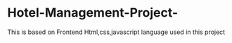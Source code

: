 # Hotel-Management-Project-
This is based on Frontend 
Html,css,javascript language used in this project
